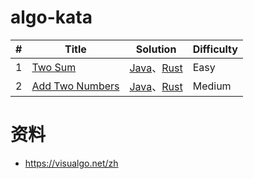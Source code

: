 # algo-kata

| # | Title | Solution | Difficulty |
|---| ----- | -------- | ---------- |
|1|[Two Sum](https://leetcode.com/problems/two-sum/)|[Java](./java/TwoSum.java)、[Rust](./rust/src/leetcode/two_sum.rs)|Easy|
|2|[Add Two Numbers](https://leetcode.com/problems/add-two-numbers/)| [Java](./java/AddTwoSum2.java)、[Rust](./rust/src/leetcode/add_two_sume_2.rs) |Medium|
# 资料
* https://visualgo.net/zh